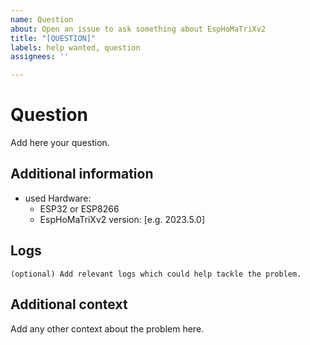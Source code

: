 ```yaml
---
name: Question
about: Open an issue to ask something about EspHoMaTriXv2
title: "[QUESTION]"
labels: help wanted, question
assignees: ''

---
```


<!-- Make sure to read the documentaion (https://github.com/lubeda/EspHoMaTriXv2/blob/main/README.md) before asking questions. -->

# Question

Add here your question.

## Additional information

- used Hardware:
  - ESP32 or ESP8266
  - EspHoMaTriXv2 version: [e.g. 2023.5.0]

## Logs

```text
(optional) Add relevant logs which could help tackle the problem.
```

## Additional context

Add any other context about the problem here.
